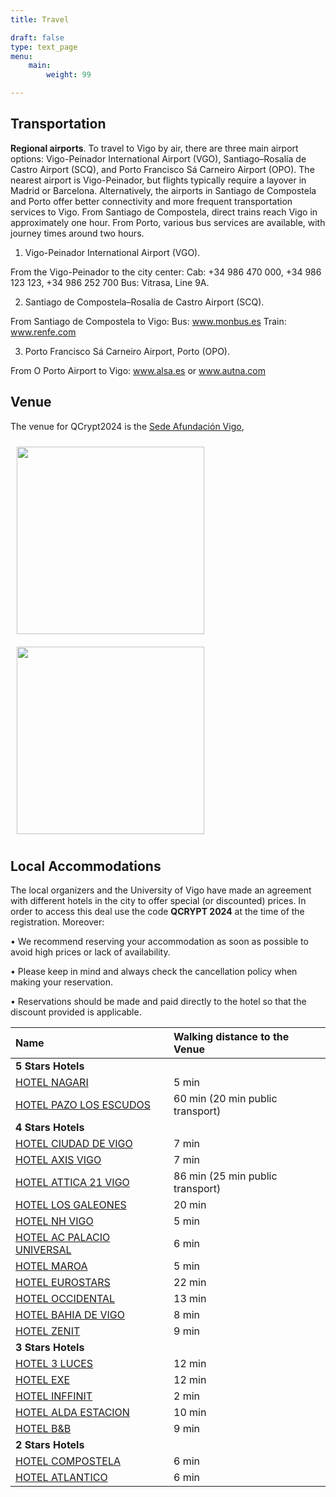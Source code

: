 ```yaml
---
title: Travel

draft: false
type: text_page
menu:
    main:
        weight: 99

---
```

<!--{{< button-link label="Parking" url="https://www.offcampusparking.com/collegepark" icon="" >}}{{< button-link label="Maps & Directions" url="https://cvs.umd.edu/visit/maps-directions" icon="" >}}{{< button-link label="Campus Construction" url="https://admin.umd.edu/current-projects/purple-line/campus-construction-notices" icon="" >}}{{< button-link label="Washington Metro" url="https://www.wmata.com/service/index.cfm" icon="" >}}{{< button-link label="UMD Shuttle Bus" url="https://transportation.umd.edu/shuttle-um/104/501" icon="" >}}-->

## Transportation

<strong>Regional airports</strong>. To travel to Vigo by air, there are three main airport options: Vigo-Peinador International Airport (VGO), Santiago–Rosalía de Castro Airport (SCQ), and Porto Francisco Sá Carneiro Airport (OPO). The nearest airport is Vigo-Peinador, but flights typically require a layover in Madrid or Barcelona. Alternatively, the airports in Santiago de Compostela and Porto offer better connectivity and more frequent transportation services to Vigo. From Santiago de Compostela, direct trains reach Vigo in approximately one hour. From Porto, various bus services are available, with journey times around two hours.

1. Vigo-Peinador International Airport (VGO).

From the Vigo-Peinador to the city center:
Cab: +34 986 470 000, +34 986 123 123, +34 986 252 700
Bus: Vitrasa, Line 9A.

 

2. Santiago de Compostela–Rosalía de Castro Airport (SCQ).

From Santiago de Compostela to Vigo:
Bus: www.monbus.es
Train: www.renfe.com

 

3.    Porto Francisco Sá Carneiro Airport, Porto (OPO).

From O Porto Airport to Vigo:
www.alsa.es or www.autna.com


## Venue
The venue for QCrypt2024 is the <a href="https://www.afundacion.org/es/centros/centro/centro_social_afundacion_vigo"> Sede Afundación Vigo</a>, 

<img id="venue" src="/images/Sede_Vigo.jpg" style="height:300px;margin:10px"/>
<img id="auditorium" src="/images/auditorio_Vigo.jpg" style="height:300px;margin:10px"/>


<h2>Local Accommodations</h2>
The local organizers and the University of Vigo have made an agreement with different hotels in the city to offer special (or discounted) prices. 
In order to access this deal use the code <strong>QCRYPT 2024</strong> at the time of the registration.
Moreover:

• We recommend reserving your accommodation as soon as possible to avoid high prices or lack of availability.

• Please keep in mind and always check the cancellation policy when making your reservation.

• Reservations should be made and paid directly to the hotel so that the discount provided is applicable.


|Name |Walking distance to the Venue|
|:----|:----|
|<strong>5 Stars Hotels</strong>||
| <a href="https://granhotelnagari.com/"> HOTEL NAGARI</a> |5 min|
| <a href="https://pazolosescudos.com/"> HOTEL PAZO LOS ESCUDOS</a>|60 min (20 min public transport)|
|<strong>4 Stars Hotels</strong>||
| <a href="https://ciudaddevigo.com/"> HOTEL CIUDAD DE VIGO</a>|7 min|
| <a href="https://www.hoteles-silken.com/es/hotel-axis-vigo/"> HOTEL AXIS VIGO</a>|7 min|
| <a href="https://www.attica21hotels.com/hotel-attica21-vigo-4s/"> HOTEL ATTICA 21 VIGO</a>|86 min (25 min public transport)|
| <a href="https://www.vigogaleones.com/"> HOTEL LOS GALEONES</a>|20 min|
| <a href="https://www.nh-hotels.com/es/hotel/nh-collection-vigo/mapa"> HOTEL NH VIGO</a>|5 min|
| <a href="https://www.marriott.com/en-us/hotels/vgopa-ac-hotel-palacio-universal/overview/"> HOTEL AC PALACIO UNIVERSAL</a>|6 min|
| <a href="https://www.maroahotel.com/"> HOTEL MAROA</a>|5 min|
| <a href="https://www.eurostarshotels.it/eurostars-mar-de-vigo.html"> HOTEL EUROSTARS</a>|22 min|
| <a href="https://www.barcelo.com/es-es/occidental-vigo/"> HOTEL OCCIDENTAL</a>|13 min|
| <a href="https://www.hotelbahiadevigo.com/"> HOTEL BAHIA DE VIGO</a>|8 min|
| <a href="https://vigo.zenithoteles.com/it/"> HOTEL ZENIT</a>|9 min|
|<strong>3 Stars Hotels</strong>||
| <a href="https://www.sercotelhoteles.com/it/hotel-tres-luces"> HOTEL 3 LUCES</a>|12 min|
| <a href="https://www.eurostarshotels.com/exe-vigo.html"> HOTEL EXE</a>|12 min|
| <a href="https://www.inffinit.es/"> HOTEL INFFINIT</a>|2 min|
| <a href="https://www.aldahotels.es/hoteles/galicia/pontevedra/hotel-alda-estacion-vigo"> HOTEL ALDA ESTACION</a>|10 min|
| <a href="https://www.hotel-bb.com/it/hotel/vigo"> HOTEL B&B</a>|9 min|
|<strong>2 Stars Hotels</strong>||
| <a href="https://www.hcompostela.com/"> HOTEL COMPOSTELA</a>|6 min|
| <a href="https://www.hotelatlanticovigo.com/es/index.html"> HOTEL ATLANTICO</a>|6 min|

<!--<h2>Regional Attractions</h2>-->

